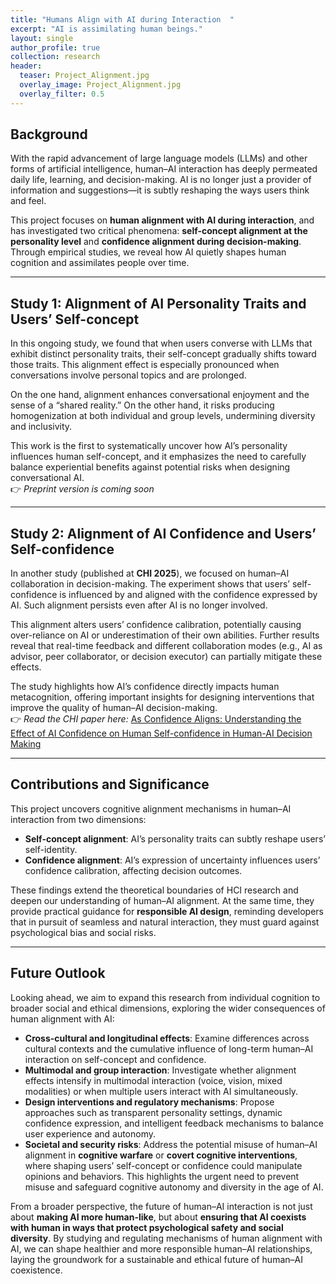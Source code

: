 ```yaml
---
title: "Humans Align with AI during Interaction  "
excerpt: "AI is assimilating human beings."
layout: single
author_profile: true
collection: research
header:
  teaser: Project_Alignment.jpg
  overlay_image: Project_Alignment.jpg
  overlay_filter: 0.5
---  
```


## Background  
With the rapid advancement of large language models (LLMs) and other forms of artificial intelligence, human–AI interaction has deeply permeated daily life, learning, and decision-making. AI is no longer just a provider of information and suggestions—it is subtly reshaping the ways users think and feel.  

This project focuses on **human alignment with AI during interaction**, and has investigated two critical phenomena: **self-concept alignment at the personality level** and **confidence alignment during decision-making**. Through empirical studies, we reveal how AI quietly shapes human cognition and assimilates people over time.  

---

## Study 1: Alignment of AI Personality Traits and Users’ Self-concept  
In this ongoing study, we found that when users converse with LLMs that exhibit distinct personality traits, their self-concept gradually shifts toward those traits. This alignment effect is especially pronounced when conversations involve personal topics and are prolonged.  

On the one hand, alignment enhances conversational enjoyment and the sense of a “shared reality.” On the other hand, it risks producing homogenization at both individual and group levels, undermining diversity and inclusivity.  

This work is the first to systematically uncover how AI’s personality influences human self-concept, and it emphasizes the need to carefully balance experiential benefits against potential risks when designing conversational AI.  
👉 *Preprint version is coming soon*  

---

## Study 2: Alignment of AI Confidence and Users’ Self-confidence  
In another study (published at **CHI 2025**), we focused on human–AI collaboration in decision-making. The experiment shows that users’ self-confidence is influenced by and aligned with the confidence expressed by AI. Such alignment persists even after AI is no longer involved.  

This alignment alters users’ confidence calibration, potentially causing over-reliance on AI or underestimation of their own abilities. Further results reveal that real-time feedback and different collaboration modes (e.g., AI as advisor, peer collaborator, or decision executor) can partially mitigate these effects.  

The study highlights how AI’s confidence directly impacts human metacognition, offering important insights for designing interventions that improve the quality of human–AI decision-making.  
👉 *Read the CHI paper here:* [As Confidence Aligns: Understanding the Effect of AI Confidence on Human Self-confidence in Human-AI Decision Making](https://doi.org/10.1145/3706598.3713336)  

---

## Contributions and Significance  
This project uncovers cognitive alignment mechanisms in human–AI interaction from two dimensions:  

- **Self-concept alignment**: AI’s personality traits can subtly reshape users’ self-identity.  
- **Confidence alignment**: AI’s expression of uncertainty influences users’ confidence calibration, affecting decision outcomes.  

These findings extend the theoretical boundaries of HCI research and deepen our understanding of human–AI alignment. At the same time, they provide practical guidance for **responsible AI design**, reminding developers that in pursuit of seamless and natural interaction, they must guard against psychological bias and social risks.  

---

## Future Outlook  
Looking ahead, we aim to expand this research from individual cognition to broader social and ethical dimensions, exploring the wider consequences of human alignment with AI:  

- **Cross-cultural and longitudinal effects**: Examine differences across cultural contexts and the cumulative influence of long-term human–AI interaction on self-concept and confidence.  
- **Multimodal and group interaction**: Investigate whether alignment effects intensify in multimodal interaction (voice, vision, mixed modalities) or when multiple users interact with AI simultaneously.  
- **Design interventions and regulatory mechanisms**: Propose approaches such as transparent personality settings, dynamic confidence expression, and intelligent feedback mechanisms to balance user experience and autonomy.  
- **Societal and security risks**: Address the potential misuse of human–AI alignment in **cognitive warfare** or **covert cognitive interventions**, where shaping users’ self-concept or confidence could manipulate opinions and behaviors. This highlights the urgent need to prevent misuse and safeguard cognitive autonomy and diversity in the age of AI.  

From a broader perspective, the future of human–AI interaction is not just about **making AI more human-like**, but about **ensuring that AI coexists with human in ways that protect psychological safety and social diversity**. By studying and regulating mechanisms of human alignment with AI, we can shape healthier and more responsible human–AI relationships, laying the groundwork for a sustainable and ethical future of human–AI coexistence.  
